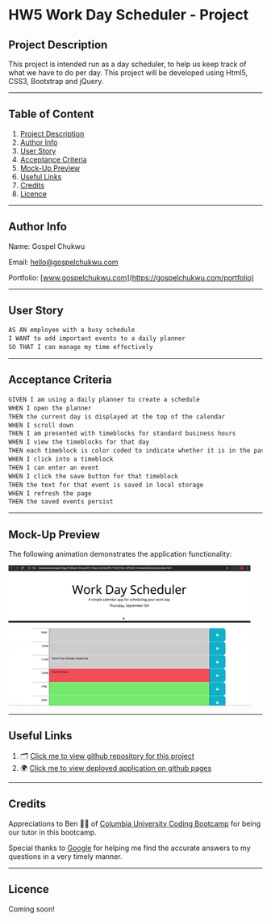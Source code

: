 # HW5 Work Day Scheduler - Project

## Project Description

This project is intended run as a day scheduler, to help us keep track of what we have to do per day. This project will be developed using Html5, CSS3, Bootstrap and jQuery.

---

## Table of Content

1. [Project Description](https://github.com/Brondchux/hw5-work-day-scheduler#project-description)
2. [Author Info](https://github.com/Brondchux/hw5-work-day-scheduler#author-info)
3. [User Story](https://github.com/Brondchux/hw5-work-day-scheduler#user-story)
4. [Acceptance Criteria](https://github.com/Brondchux/hw5-work-day-scheduler#acceptance-criteria)
5. [Mock-Up Preview](https://github.com/Brondchux/hw5-work-day-scheduler#mock-up-preview)
6. [Useful Links](https://github.com/Brondchux/hw5-work-day-scheduler#useful-links)
7. [Credits](https://github.com/Brondchux/hw5-work-day-scheduler#credits)
8. [Licence](https://github.com/Brondchux/hw5-work-day-scheduler#licence)

---

## Author Info

Name: Gospel Chukwu

Email: hello@gospelchukwu.com

Portfolio: [www.gospelchukwu.com](https://gospelchukwu.com/portfolio)

---

## User Story

```md
AS AN employee with a busy schedule
I WANT to add important events to a daily planner
SO THAT I can manage my time effectively
```

---

## Acceptance Criteria

```md
GIVEN I am using a daily planner to create a schedule
WHEN I open the planner
THEN the current day is displayed at the top of the calendar
WHEN I scroll down
THEN I am presented with timeblocks for standard business hours
WHEN I view the timeblocks for that day
THEN each timeblock is color coded to indicate whether it is in the past, present, or future
WHEN I click into a timeblock
THEN I can enter an event
WHEN I click the save button for that timeblock
THEN the text for that event is saved in local storage
WHEN I refresh the page
THEN the saved events persist
```

---

## Mock-Up Preview

The following animation demonstrates the application functionality:

![A user clicks on slots on the color-coded calendar and edits the events.](./assets/images/scheduler-demo.gif)

---

## Useful Links

1. 🗂 [Click me to view github repository for this project](https://github.com/Brondchux/hw5-work-day-scheduler/)
2. 🌍 [Click me to view deployed application on github pages](https://brondchux.github.io/hw5-work-day-scheduler/)

---

## Credits

Appreciations to Ben 🙌🏾 of [Columbia University Coding Bootcamp](https://bootcamp.cvn.columbia.edu/coding/landing-ftpt/?s=Google-Brand&msg_cv_scta=4&msg_cv_stbn=1&msg_cv_fcta=1&dki=Learn%20Coding&pkw=%2Bcolumbia%20%2Bcoding%20%2Bbootcamp&pcrid=471112563836&pmt=b&utm_source=google&utm_medium=cpc&utm_campaign=GGL%7CCOLUMBIA-UNIVERSITY%7CSEM%7CCODING%7C-%7COFL%7CTIER-1%7CALL%7CBRD%7CBMM%7CCore%7CBootcamp&utm_term=%2Bcolumbia%20%2Bcoding%20%2Bbootcamp&s=google&k=%2Bcolumbia%20%2Bcoding%20%2Bbootcamp&utm_adgroupid=111600049635&utm_locationphysicalms=9067609&utm_matchtype=b&utm_network=g&utm_device=c&utm_content=471112563836&utm_placement=&gclid=CjwKCAjwlrqHBhByEiwAnLmYUA8CIItksRJF6IT6XMX8WOOJBO-jtCRkzXZhI2gvsZrFEpYdRXy54RoC6jQQAvD_BwE&gclsrc=aw.ds) for being our tutor in this bootcamp.

Special thanks to [Google](https://www.google.com) for helping me find the accurate answers to my questions in a very timely manner.

---

## Licence

Coming soon!
